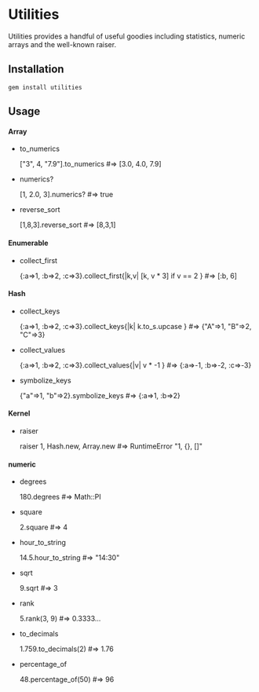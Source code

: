 Utilities
=========
Utilities provides a handful of useful goodies including statistics, numeric arrays and the well-known raiser.

Installation
------------
    gem install utilities

Usage
-----
#### Array
* to_numerics

    ["3", 4, "7.9"].to_numerics #=> [3.0, 4.0, 7.9]
    
* numerics?

    [1, 2.0, 3].numerics? #=> true
    
* reverse_sort

    [1,8,3].reverse_sort #=> [8,3,1]

#### Enumerable
* collect_first

    {:a=>1, :b=>2, :c=>3}.collect_first{|k,v| [k, v * 3] if v == 2 } #=> [:b, 6]

#### Hash
* collect_keys

    {:a=>1, :b=>2, :c=>3}.collect_keys{|k| k.to_s.upcase } #=> {"A"=>1, "B"=>2, "C"=>3}
    
* collect_values

    {:a=>1, :b=>2, :c=>3}.collect_values{|v| v * -1 } #=> {:a=>-1, :b=>-2, :c=>-3}

* symbolize_keys

    {"a"=>1, "b"=>2}.symbolize_keys #=> {:a=>1, :b=>2}

#### Kernel
* raiser

    raiser 1, Hash.new, Array.new #=> RuntimeError "1, {}, []"

#### numeric
* degrees

    180.degrees #=> Math::PI

* square

    2.square #=> 4

* hour_to_string

    14.5.hour_to_string #=> "14:30"

* sqrt

    9.sqrt #=> 3

* rank

    5.rank(3, 9) #=> 0.3333...

* to_decimals

    1.759.to_decimals(2) #=> 1.76

* percentage_of

    48.percentage_of(50) #=> 96
